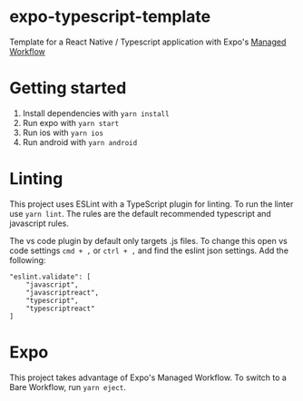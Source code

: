 # expo-typescript-template
Template for a React Native / Typescript application with Expo's [Managed Workflow](https://docs.expo.io/introduction/managed-vs-bare/ "Managed Workflow")

# Getting started
1. Install dependencies with `yarn install`
2. Run expo with `yarn start`
3. Run ios with `yarn ios`
4. Run android with `yarn android`

# Linting
This project uses ESLint with a TypeScript plugin for linting. To run the linter use `yarn lint`. The rules are the default recommended typescript and javascript rules.

The vs code plugin by default only targets .js files. To change this open vs code settings `cmd + ,` or `ctrl + ,` and find the eslint json settings. Add the following:

```
"eslint.validate": [
    "javascript",
    "javascriptreact",
    "typescript",
    "typescriptreact"
]
```

# Expo
This project takes advantage of Expo's Managed Workflow. To switch to a Bare Workflow, run `yarn eject`.
